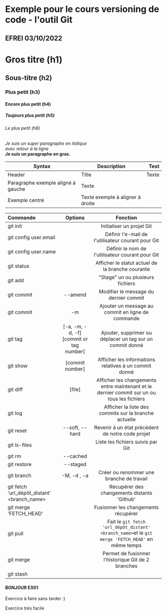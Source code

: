 # Exemple pour le cours versioning de code - l'outil Git
## EFREI 03/10/2022

# Gros titre (h1)
## Sous-titre (h2)
### Plus petit (h3)
#### Encore plus petit (h4)
##### Toujours plus petit (h5)
###### Le plus petit (h6)

_Je suis un super paragraphe en italique_\
_avec retour à la ligne_\
**Je suis un paragraphe en gras.**

| Syntax    | Description | Test |
| --------- | ----------- | ---: |
| Header    | Title       | Texte |
| Paragraphe exemple aligné à gauche | Texte        
|Exemple centré  | Texte exemple à aligner à droite |

| Commande | Options | Fonction |
| :------ | :-----: | :------: |
| git init | | Initialiser un projet Git |
| git config user.email | | Définir l'e-mail de l'utilisateur courant pour Git |
| git config user.name | | Définir le nom de l'utilisateur courant pour Git |
| git status | | Afficher le statut actuel de la branche courante |
| git add | | "Stage" un ou plusieurs fichiers |
| git commit | --amend | Modifier le message du dernier commit |
| git commit | -m | Ajouter un message au commit en ligne de commande |
| git tag | [-a, -m, -d, -f] [commit or tag number] | Ajouter, supprimer ou déplacer un tag sur un commit donné |
| git show | [commit number] | Afficher les informations relatives à un commit donné |
| git diff | [file] | Afficher les changements entre maintenant et le dernier commit sur un ou tous les fichiers |
| git log | | Afficher la liste des commits sur la branche actuelle |
| git reset | --soft, --hard | Revenir à un état précédent de notre code projet |
| git ls-files | | Liste les fichiers suivis par Git |
| git rm | --cached | | Retirer un ou plusieurs fichiers de l'historique de suivi de Git |
| git restore | --staged | | Unstage un ou plusieurs fichiers |
| git branch | -M, -d , -a | Créer ou renommer une branche de travail |
| git fetch 'url_dépôt_distant' <branch_name> | | Récupérer des changements distants 'Github' |
| git merge 'FETCH_HEAD' | | Fusionner les changements récupérer |
| git pull | | Fait le `git fetch 'url_dépôt_distant' <branch_name>`et le `git merge 'FETCH_HEAD'` en même temps |
| git merge| | Permet de fusionner l'historique Git de 2 branches |
| git stash |


#### BONJOUR EX01
Exercice à faire sans tarder :)

Exercice très facile

